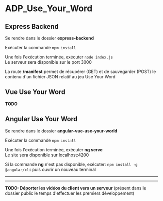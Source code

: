 # ADP_Use_Your_Word

## Express Backend
Se rendre dans le dossier **express-backend**

Exécuter la commande ```npm install```

Une fois l'exécution terminée, exécuter ```node index.js```  
Le serveur sera disponible sur le port 3000

La route **/manifest** permet de récupérer (GET) et de sauvegarder (POST) 
le contenu d'un fichier JSON relatif au jeu Use Your Word

## Vue Use Your Word
**TODO**

## Angular Use Your Word
Se rendre dans le dossier **angular-vue-use-your-world**

Exécuter la commande ```npm install```

Une fois l'exécution terminée, exécuter **ng serve**  
Le site sera disponible sur localhost:4200

Si la commande **ng** n'est pas disponible, exécuter: ```npm install -g @angular/cli``` puis ouvrir un nouveau terminal

----------------

----------------
**TODO: Déporter les vidéos du client vers un serveur**
(présent dans le dossier public le temps d'effectuer les premiers développement)